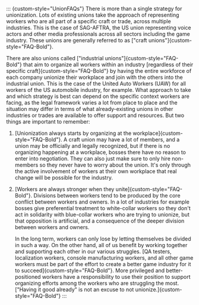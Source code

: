 ::: {custom-style="UnionFAQs"}
There is more than a single strategy for unionization. Lots of
existing unions take the approach of representing workers who are all part of a
specific craft or trade, across multiple industries. This is the case of
SAG-AFTRA, the US union representing voice actors and other media professionals
across all sectors including the game industry. These unions are generally
referred to as ["craft unions"]{custom-style="FAQ-Bold"}.

There are also unions called ["industrial unions"]{custom-style="FAQ-Bold"} that
aim to organize all workers within an industry [regardless of their specific
craft]{custom-style="FAQ-Bold"} by having the entire workforce of each company
unionize their workplace and join with the others into the industrial union.
This is the case of the United Auto Workers (UAW) for all workers of the US
automobile industry, for example. What approach to take and which strategy is
best can depend on the specific context workers are facing, as the legal
framework varies a lot from place to place and the situation may differ in terms
of what already-existing unions in other industries or trades are available to
offer support and resources. But two things are important to remember:

1) [Unionization always starts by organizing at the
   workplace]{custom-style="FAQ-Bold"}. A craft union may have a lot of members,
   and a union may be officially and legally recognized, but if there is no
   organizing happening at a workplace, bosses there have no reason to enter
   into negotiation. They can also just make sure to only hire non-members so
   they never have to worry about the union. It's only through the active
   involvement of workers at their own workplace that real change will be
   possible for the industry.

2) [Workers are always stronger when they unite]{custom-style="FAQ-Bold"}.
   Divisions between workers tend to be produced by the core conflict between
   workers and owners. In a lot of industries for example bosses give
   preferential treatment to white-collar workers so they don't act in
   solidarity with blue-collar workers who are trying to unionize, but that
   opposition is artificial, and a consequence of the deeper division between
   workers and owners.

   In the long term, workers can only lose by letting themselves be divided in
   such a way. On the other hand, all of us benefit by working together and
   supporting each other in our various struggles. [QA testers, localization
   workers, console manufacturing workers, and all other game workers must be
   part of the effort to create a better game industry for it to
   succeed]{custom-style="FAQ-Bold"}. More privileged and better-positioned
   workers have a responsibility to use their position to support organizing
   efforts among the workers who are struggling the most. ["Having it good
   already" is not an excuse to not unionize.]{custom-style="FAQ-Bold"}
:::
